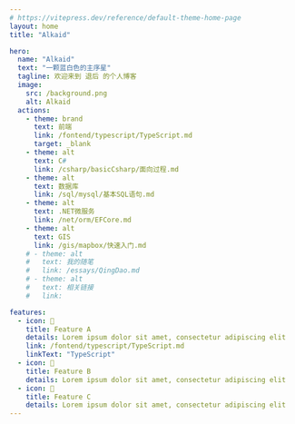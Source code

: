 ```yaml
---
# https://vitepress.dev/reference/default-theme-home-page
layout: home
title: "Alkaid"

hero:
  name: "Alkaid"
  text: "一颗蓝白色的主序星"
  tagline: 欢迎来到 退后 的个人博客
  image:
    src: /background.png
    alt: Alkaid
  actions:
    - theme: brand
      text: 前端
      link: /fontend/typescript/TypeScript.md
      target: _blank
    - theme: alt
      text: C#
      link: /csharp/basicCsharp/面向过程.md
    - theme: alt
      text: 数据库
      link: /sql/mysql/基本SQL语句.md
    - theme: alt
      text: .NET微服务
      link: /net/orm/EFCore.md
    - theme: alt
      text: GIS
      link: /gis/mapbox/快速入门.md
    # - theme: alt
    #   text: 我的随笔
    #   link: /essays/QingDao.md
    # - theme: alt
    #   text: 相关链接
    #   link:

features:
  - icon: 🤹
    title: Feature A
    details: Lorem ipsum dolor sit amet, consectetur adipiscing elit
    link: /fontend/typescript/TypeScript.md
    linkText: "TypeScript"
  - icon: 🎨
    title: Feature B
    details: Lorem ipsum dolor sit amet, consectetur adipiscing elit
  - icon: 🚀
    title: Feature C
    details: Lorem ipsum dolor sit amet, consectetur adipiscing elit
---
```

